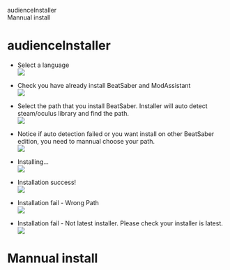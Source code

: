 <a herf="#audienceInstaller">audienceInstaller</a>  
<a herf="# Mannual install">Mannual install</a>

# audienceInstaller
- Select a language  
![](https://i.imgur.com/pVPUGWq.png)
- Check you have already install BeatSaber and ModAssistant    
![](https://i.imgur.com/KxyQCsn.png)
- Select the path that you install BeatSaber. Installer will auto detect steam/oculus library and find the path.  
![](https://i.imgur.com/hsN25Ss.png)

- Notice if auto detection failed or you want install on other BeatSaber edition, you need to mannual choose your path.  
![](https://i.imgur.com/b2FWNYW.png)

- Installing...  
![](https://i.imgur.com/cONixFk.png)


- Installation success!  
![](https://i.imgur.com/uiR7iVj.png)


- Installation fail - Wrong Path  
![](https://i.imgur.com/IIrKaED.png)

- Installation fail - Not latest installer. Please check your installer is latest.  
![](https://i.imgur.com/6DIX4nb.png)  
# Mannual install
